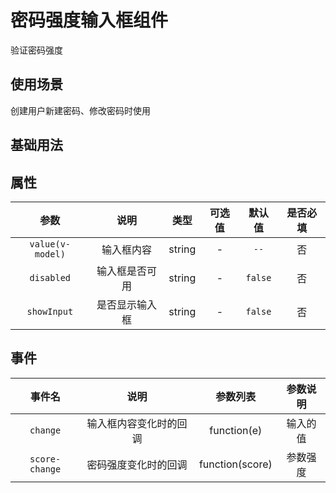 <!-- 加载 demo 组件 start -->
<script setup>
import demo from './demo.vue'
</script>
<!-- 加载 demo 组件 end -->

<!-- 正文开始 -->

# 密码强度输入框组件

验证密码强度

## 使用场景

创建用户新建密码、修改密码时使用

## 基础用法

<Preview comp-name="StrengthMeter" demo-name="demo">
  <demo />
</Preview>

## 属性

|       参数       |      说明      |  类型  | 可选值 | 默认值  | 是否必填 |
| :--------------: | :------------: | :----: | :----: | :-----: | :------: |
| `value(v-model)` |   输入框内容   | string |   -    |  `--`   |    否    |
|    `disabled`    | 输入框是否可用 | string |   -    | `false` |    否    |
|   `showInput`    | 是否显示输入框 | string |   -    | `false` |    否    |

## 事件

|     事件名     |          说明          |    参数列表     | 参数说明 |
| :------------: | :--------------------: | :-------------: | :------: |
|    `change`    | 输入框内容变化时的回调 |   function(e)   | 输入的值 |
| `score-change` |  密码强度变化时的回调  | function(score) | 参数强度 |
